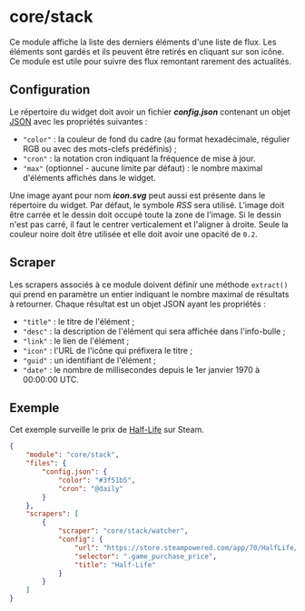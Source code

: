 # core/stack

Ce module affiche la liste des derniers éléments d'une liste de flux. Les
éléments sont gardés et ils peuvent être retirés en cliquant sur son icône. Ce
module est utile pour suivre des flux remontant rarement des actualités.

## Configuration

Le répertoire du widget doit avoir un fichier ***config.json*** contenant un
objet
[JSON](https://www.json.org/json-fr.html "JavaScript Object Notation") avec les
propriétés suivantes :

- `"color"` : la couleur de fond du cadre (au format hexadécimale, régulier RGB
  ou avec des mots-clefs prédéfinis) ;
- `"cron"` : la notation cron indiquant la fréquence de mise à jour.
- `"max"` (optionnel - aucune limite par défaut) : le nombre maximal d'éléments
  affichés dans le widget.

Une image ayant pour nom ***icon.svg*** peut aussi est présente dans le
répertoire du widget. Par défaut, le symbole *RSS* sera utilisé. L'image doit
être carrée et le dessin doit occupé toute la zone de l'image. Si le dessin
n'est pas carré, il faut le centrer verticalement et l'aligner à droite. Seule
la couleur noire doit être utilisée et elle doit avoir une opacité de `0.2`.

## Scraper

Les scrapers associés à ce module doivent définir une méthode `extract()` qui
prend en paramètre un entier indiquant le nombre maximal de résultats à
retourner. Chaque résultat est un objet JSON ayant les propriétés :

- `"title"` : le titre de l'élément ;
- `"desc"` : la description de l'élément qui sera affichée dans l'info-bulle ;
- `"link"` : le lien de l'élément ;
- `"icon"` : l'URL de l'icône qui préfixera le titre ;
- `"guid"` : un identifiant de l'élément ;
- `"date"` : le nombre de millisecondes depuis le 1er janvier 1970 à 00:00:00
  UTC.

## Exemple

Cet exemple surveille le prix de
[Half-Life](https://store.steampowered.com/app/70/HalfLife/) sur Steam.

```JSON
{
    "module": "core/stack",
    "files": {
        "config.json": {
            "color": "#3f51b5",
            "cron": "@daily"
        }
    },
    "scrapers": [
        {
            "scraper": "core/stack/watcher",
            "config": {
                "url": "https://store.steampowered.com/app/70/HalfLife/",
                "selector": ".game_purchase_price",
                "title": "Half-Life"
            }
        }
    ]
}
```
